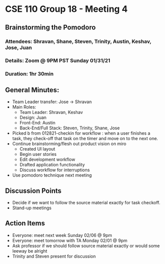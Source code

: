 # CSE 110 Group 18 - Meeting 4

## Brainstorming the Pomodoro
### Attendees: Shravan, Shane, Steven, Trinity, Austin, Keshav, Jose, Juan
### Details: Zoom @ 9PM PST Sunday 01/31/21
### Duration: 1hr 30min

## General Minutes:
* Team Leader transfer: Jose -> Shravan
* Main Roles:
  * Team Leader: Shravan, Keshav
  * Design: Juan
  * Front-End: Austin
  * Back-End/Full Stack: Steven, Trinity, Shane, Jose
* Picked b from 012821-checkin for workflow : when a user finishes a task, they check-off that task on the timer and move on to the next one.
* Continue brainstorming/flesh out product vision on miro
  * Created UI layout
  * Begin user stories
  * Edit development workflow
  * Drafted application functionality
  * Discuss workflow for interruptions
* Use pomodoro technique next meeting

## Discussion Points
* Decide if we want to follow the source material exactly for task checkoff.
* Stand-up meetings

## Action Items
* Everyone: meet next week Sunday 02/06 @ 9pm
* Everyone: meet tomorrow with TA Monday 02/01 @ 9pm
* Ask professor if we should follow source material exactly or would some leeway be alright
* Trinity and Steven present for discussion
